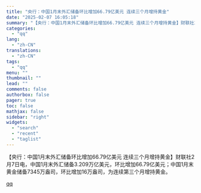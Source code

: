 ```yaml
---
title: "央行：中国1月末外汇储备环比增加66.79亿美元 连续三个月增持黄金"
date: "2025-02-07 16:05:18"
summary: "【央行：中国1月末外汇储备环比增加66.79亿美元 连续三个月增持黄金】财联社2月7日电，中国1月末..."
categories:
  - "qq"
lang:
  - "zh-CN"
translations:
  - "zh-CN"
tags:
  - "qq"
menu: ""
thumbnail: ""
lead: ""
comments: false
authorbox: false
pager: true
toc: false
mathjax: false
sidebar: "right"
widgets:
  - "search"
  - "recent"
  - "taglist"
---
```


【央行：中国1月末外汇储备环比增加66.79亿美元 连续三个月增持黄金】财联社2月7日电，中国1月末外汇储备3.209万亿美元，环比增加66.79亿美元；中国1月末黄金储备7345万盎司，环比增加16万盎司，为连续第三个月增持黄金。

[qq](https://new.qq.com/rain/a/20250207A05T1900)
